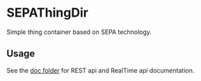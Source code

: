 # SEPAThingDir
Simple thing container based on SEPA technology.

## Usage 
See the [doc folder](doc/rest.md) for REST api and RealTime api documentation.
